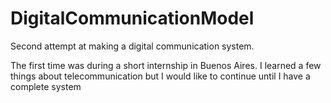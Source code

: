 # DigitalCommunicationModel

Second attempt at making a digital communication system. 

The first time was during a short internship in Buenos Aires. I learned a few things about telecommunication but I would like to continue until I have a complete system
